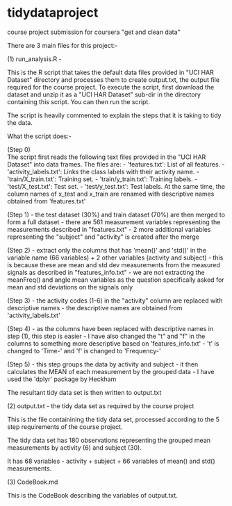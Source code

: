 tidydataproject
===============

course project submission for coursera "get and clean data"

There are 3 main files for this project:-
 
 (1)  run_analysis.R - 
 
 This is the R script that takes the default data files provided in "UCI HAR
 Dataset" directory and processes them to create output.txt, the output file
 required for the course project.  To execute the script, first download the
 dataset and unzip it as a "UCI HAR Dataset" sub-dir in the directory 
 containing this script.  You can then run the script.  
 
 The script is heavily commented to explain the steps that it is taking to 
 tidy the data.
 
 What the script does:-
 
 (Step 0)  
    The script first reads the following text files provided in the "UCI HAR 
    Dataset" into data frames.  The files are:
    - 'features.txt': List of all features.
    - 'activity_labels.txt': Links the class labels with their activity name.
    - 'train/X_train.txt': Training set.
    - 'train/y_train.txt': Training labels.
    - 'test/X_test.txt': Test set.
    - 'test/y_test.txt': Test labels.
    At the same time, the column names of x_test and x_train are renamed with
    descriptive names obtained from 'features.txt'
    
 (Step 1)
    - the test dataset (30%) and train dataset (70%) are then merged to form a 
      full dataset
    - there are 561 measurement variables representing the measurements 
      described in "features.txt"
    - 2 more additional variables representing the "subject" and "activity" is 
      created after the merge
      
 (Step 2)
    - extract only the columns that has 'mean()' and 'std()' in the variable 
      name (66 variables) + 2 other variables (activity and subject)
    - this is because these are mean and std dev measurements from the measured 
      signals as described in "features_info.txt"
    - we are not extracting the meanFreq() and angle mean variables as the 
      question specifically asked for mean and std deviations on the signals 
      only
      
 (Step 3)
    - the activity codes (1-6) in the "activity" column are replaced with 
      descriptive names
    - the descriptive names are obtained from 'activity_labels.txt'
 
 (Step 4)
    - as the columns have been replaced with descriptive names in step (1),
      this step is easier 
    - I have also changed the "t" and "f" in the columns to something more
      descriptive based on 'features_info.txt'
    - 't' is changed to 'Time-' and 'f' is changed to 'Frequency-'
 
 (Step 5)
    - this step groups the data by activity and subject
    - it then calculates the MEAN of each measurement by the grouped data
    - I have used the 'dplyr' package by Heckham
    
 The resultant tidy data set is then written to output.txt


 (2)  output.txt - the tidy data set as required by the course project 

 This is the file containining the tidy data set, processed according to 
 the 5 step requirements of the course project.
 
 The tidy data set has 180 observations representing the grouped mean
 measurements by activity (6) and subject (30).
 
 It has 68 variables - activity + subject + 66 variables of mean() and std()
 measurements.
 
 
 (3)  CodeBook.md

 This is the CodeBook describing the variables of output.txt.
 
 